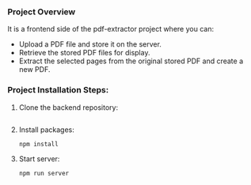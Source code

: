 <h3>Project Overview</h3>
<p>It is a frontend side of the pdf-extractor project where you can:</p>
<ul>
    <li>Upload a PDF file and store it on the server.</li>
    <li>Retrieve the stored PDF files for display.</li>
    <li>Extract the selected pages from the original stored PDF and create a new PDF.</li>
</ul>

<h3>Project Installation Steps:</h3>

1. Clone the backend repository:

   ```

   ```

2. Install packages:

   ```
   npm install
   ```

3. Start server:
   ```
   npm run server
   ```

